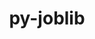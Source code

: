 ---
title: "py-joblib"
layout: cache
categories: [package, v0.19]
meta: {"versions": ["1.2.0"], "compilers": ["gcc@=11.1.0", "gcc@=7.3.1", "oneapi@=2022.1.0"], "oss": ["amzn2", "ubuntu20.04"], "platforms": ["linux"], "targets": ["x86_64", "x86_64_v3"], "stacks": ["e4s", "e4s-oneapi", "ml-cpu", "ml-cuda", "ml-rocm"], "num_specs": 3, "num_specs_by_stack": {"ml-cuda": 1, "ml-rocm": 1, "ml-cpu": 1, "e4s": 1, "e4s-oneapi": 1}}
spec_details: [{"hash": "74yhnoiscs4cc45gdddpezzk244bgcyc", "compiler": "gcc@=7.3.1", "versions": ["1.2.0"], "os": "amzn2", "platform": "linux", "target": "x86_64_v3", "variants": ["build_system=python_pip"], "stacks": ["ml-cuda", "ml-rocm", "ml-cpu"], "size": "-", "tarball": "https://binaries.spack.io/releases/v0.19/build_cache/linux-amzn2-x86_64_v3/gcc-7.3.1/py-joblib-1.2.0/linux-amzn2-x86_64_v3-gcc-7.3.1-py-joblib-1.2.0-74yhnoiscs4cc45gdddpezzk244bgcyc.spack"}, {"hash": "anyl2x3mkicwuvb3mqs6oychji6mfajf", "compiler": "gcc@=11.1.0", "versions": ["1.2.0"], "os": "ubuntu20.04", "platform": "linux", "target": "x86_64", "variants": ["build_system=python_pip"], "stacks": ["e4s"], "size": "-", "tarball": "https://binaries.spack.io/releases/v0.19/build_cache/linux-ubuntu20.04-x86_64/gcc-11.1.0/py-joblib-1.2.0/linux-ubuntu20.04-x86_64-gcc-11.1.0-py-joblib-1.2.0-anyl2x3mkicwuvb3mqs6oychji6mfajf.spack"}, {"hash": "itwaym5a4mgfnnj6x2zckl27rb7rcnuf", "compiler": "oneapi@=2022.1.0", "versions": ["1.2.0"], "os": "ubuntu20.04", "platform": "linux", "target": "x86_64", "variants": ["build_system=python_pip"], "stacks": ["e4s-oneapi"], "size": "-", "tarball": "https://binaries.spack.io/releases/v0.19/build_cache/linux-ubuntu20.04-x86_64/oneapi-2022.1.0/py-joblib-1.2.0/linux-ubuntu20.04-x86_64-oneapi-2022.1.0-py-joblib-1.2.0-itwaym5a4mgfnnj6x2zckl27rb7rcnuf.spack"}]
---